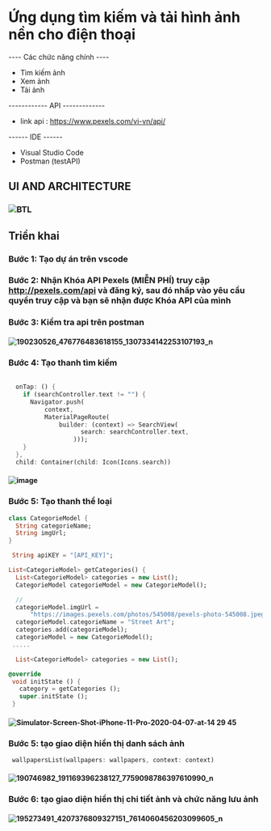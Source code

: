 # Ứng dụng tìm kiếm và tải hình ảnh nền cho điện thoại

---- Các chức năng chính ----

- Tìm kiếm ảnh
- Xem ảnh
- Tải ảnh

------------ API -------------
- link api : https://www.pexels.com/vi-vn/api/

------ IDE ------

- Visual Studio Code
- Postman (testAPI)

## UI AND ARCHITECTURE
### ![BTL](https://user-images.githubusercontent.com/55725396/121274118-ff412680-c8f3-11eb-93a5-5d40f73b5a5a.png)

## Triển khai
### Bước 1: Tạo dự án trên vscode
### Bước 2: Nhận Khóa API Pexels (MIỄN PHÍ) truy cập http://pexels.com/api và đăng ký, sau đó nhấp vào yêu cầu quyền truy cập và bạn sẽ nhận được Khóa API của mình
### Bước 3: Kiểm tra api trên postman
#### ![190230526_476776483618155_1307334142253107193_n](https://user-images.githubusercontent.com/55725396/121245120-db68eb00-c8c9-11eb-983b-2a4d3cfa3cb7.png)
### Bước 4: Tạo thanh tìm kiếm 
``` dart
 
  onTap: () {
    if (searchController.text != "") {
      Navigator.push(
          context,
          MaterialPageRoute(
              builder: (context) => SearchView(
                    search: searchController.text,
                  )));
    }
  },
  child: Container(child: Icon(Icons.search))
 ```
#### ![image](https://user-images.githubusercontent.com/55725396/121246001-db1d1f80-c8ca-11eb-8015-9eda8d8dff81.png)
### Bước 5: Tạo thanh thể loại
``` dart
class CategorieModel {
  String categorieName;
  String imgUrl;
}
```
``` dart
 String apiKEY = "[API_KEY]";

List<CategorieModel> getCategories() {
  List<CategorieModel> categories = new List();
  CategorieModel categorieModel = new CategorieModel();

  //
  categorieModel.imgUrl =
      "https://images.pexels.com/photos/545008/pexels-photo-545008.jpeg?auto=compress&cs=tinysrgb&dpr=2&w=500";
  categorieModel.categorieName = "Street Art";
  categories.add(categorieModel);
  categorieModel = new CategorieModel();
 .....
 ```
 ``` dart
   List<CategorieModel> categories = new List();
 ```
 ``` dart
@override 
  void initState () { 
    category = getCategories (); 
    super.initState (); 
  }
```

#### ![Simulator-Screen-Shot-iPhone-11-Pro-2020-04-07-at-14 29 45](https://user-images.githubusercontent.com/55725396/121246654-99d93f80-c8cb-11eb-97ed-3bbaef387967.png)
### Bước 5: tạo giao diện hiển thị danh sách ảnh
``` dart 
 wallpapersList(wallpapers: wallpapers, context: context)
```

#### ![190746982_191169396238127_7759098786397610990_n](https://user-images.githubusercontent.com/55725396/121247151-19ffa500-c8cc-11eb-8dc2-9f39c76f7ec6.png)
###  Bước 6: tạo giao diện hiển thị chi tiết ảnh và chức năng lưu ảnh
#### ![195273491_4207376809327151_7614060456203099605_n](https://user-images.githubusercontent.com/55725396/121247211-2b48b180-c8cc-11eb-87df-b9832b41e3ce.png)
 



